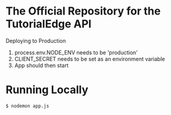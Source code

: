The Official Repository for the TutorialEdge API
=================================================

Deploying to Production

1. process.env.NODE_ENV needs to be 'production'
2. CLIENT_SECRET needs to be set as an environment variable
3. App should then start

# Running Locally

```
$ nodemon app.js
```